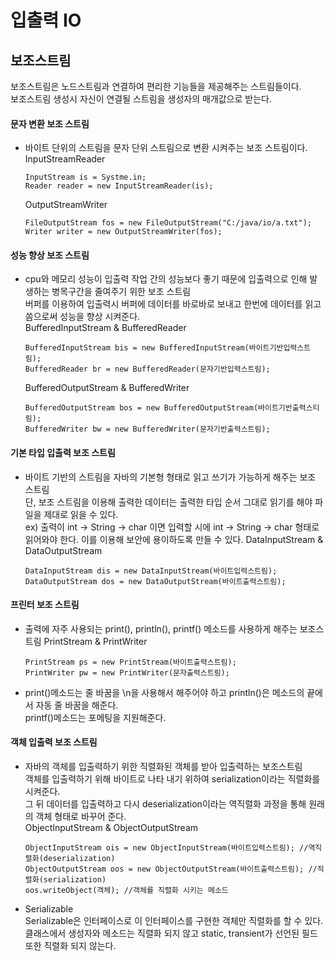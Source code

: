 # 입출력 IO

## 보조스트림

보조스트림은 노드스트림과 연결하여 편리한 기능들을 제공해주는 스트림들이다.   
보조스트림 생성시 자신이 연결될 스트림을 생성자의 매개값으로 받는다.    


#### 문자 변환 보조 스트림    
* 바이트 단위의 스트림을 문자 단위 스트림으로 변환 시켜주는 보조 스트림이다.   
    InputStreamReader   

      InputStream is = Systme.in;    
      Reader reader = new InputStreamReader(is);   
      
    OutputStreamWriter   

      FileOutputStream fos = new FileOutputStream("C:/java/io/a.txt");   
      Writer writer = new OutputStreamWriter(fos);    
      
#### 성능 향상 보조 스트림    
* cpu와 메모리 성능이 입출력 작업 간의 성능보다 좋기 때문에 입출력으로 인해 발생하는 병목구간을 줄여주기 위한 보조 스트림   
버퍼를 이용하여 입출력시 버퍼에 데이터를 바로바로 보내고 한번에 데이터를 읽고 씀으로써 성능을 향상 시켜준다.    
    BufferedInputStream & BufferedReader   

      BufferedInputStream bis = new BufferedInputStream(바이트기반입력스트림);   
      BufferedReader br = new BufferedReader(문자기반입력스트림);

    BufferedOutputStream & BufferedWriter

      BufferedOutputStream bos = new BufferedOutputStream(바이트기반출력스티림);
      BufferedWriter bw = new BufferedWriter(문자기반출력스트림);   
      
#### 기본 타입 입출력 보조 스트림
* 바이트 기반의 스트림을 자바의 기본형 형태로 읽고 쓰기가 가능하게 해주는 보조 스트림   
단, 보조 스트림을 이용해 출력한 데이터는 출력한 타입 순서 그대로 읽기를 해야 파일을 제대로 읽을 수 있다.   
ex) 출력이 int -> String -> char 이면 입력할 시에 int -> String -> char 형태로 읽어와야 한다.
이를 이용해 보안에 용이하도록 만들 수 있다.
    DataInputStream & DataOutputStream   

      DataInputStream dis = new DataInputStream(바이트입력스트림);   
      DataOutputStream dos = new DataOutputStream(바이트출력스트림);   
     
     
#### 프린터 보조 스트림
* 출력에 자주 사용되는 print(), println(), printf() 메소드를 사용하게 해주는 보조스트림
PrintStream & PrintWriter

      PrintStream ps = new PrintStream(바이트출력스트림);
      PrintWriter pw = new PrintWriter(문자출력스트림);
     
* print()메소드는 줄 바꿈을 \n을 사용해서 해주어야 하고 println()은 메소드의 끝에서 자동 줄 바꿈을 해준다.   
printf()메소드는 포메팅을 지원해준다.


#### 객체 입출력 보조 스트림
* 자바의 객체를 입출력하기 위한 직렬화된 객체를 받아 입출력하는 보조스트림   
객체를 입출력하기 위해 바이트로 나타 내기 위하여 serialization이라는 직렬화를 시켜준다.   
그 뒤 데이터를 입출력하고 다시 deserialization이라는 역직렬화 과정을 통해 원래의 객체 형태로 바꾸어 준다.   
ObjectInputStream & ObjectOutputStream   

      ObjectInputStream ois = new ObjectInputStream(바이트입력스트림); //역직렬화(deserialization)   
      ObjectOutputStream oos = new ObjectOutputStream(바이트출력스트림); //직렬화(serialization)   
      oos.writeObject(객체); //객체를 직렬화 시키는 메소드
      
* Serializable   
Serializable은 인터페이스로 이 인터페이스를 구현한 객체만 직렬화를 할 수 있다.   
클래스에서 생성자와 메소드는 직렬화 되지 않고 static, transient가 선언된 필드 또한 직렬화 되지 않는다.   


